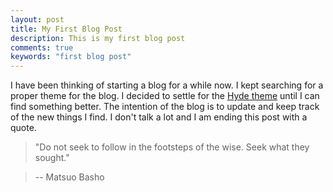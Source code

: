```yaml
---
layout: post
title: My First Blog Post
description: This is my first blog post
comments: true
keywords: "first blog post"
---
```


I have been thinking of starting a blog for a while now. I kept searching for a proper theme for the blog.
 I decided to settle for the [Hyde theme](https://github.com/poole/hyde) until I can find something better.
The intention of the blog is to update and keep track of the new things I find.
I don't talk a lot and I am ending this post with a quote.

> "Do not seek to follow in the footsteps of the wise. Seek what they sought."

> -- Matsuo Basho

